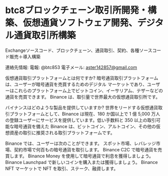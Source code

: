 # btc8ブロックチェーン取引所開発・構築、仮想通貨ソフトウェア開発、デジタル通貨取引所構築

Exchangeソースコード、ブロックチェーン、通貨取引、契約、各種ソースコード販売＋導入構築

連絡先情報: 電報: @btc853 電子メール: aster142857@gmail.com


仮想通貨取引プラットフォームとは何ですか?
暗号通貨取引プラットフォームは、ユーザーが暗号通貨を売買するためのデジタル マーケットであり、ユーザーはこれらのプラットフォーム上でビットコイン、イーサリアム、テザーなどの通貨を売買できます。 Binance は、取引量で世界最大の仮想通貨取引所です。

バイナンスはどのような製品を提供していますか?
世界をリードする仮想通貨取引プラットフォームとして、Binance は現在、180 か国以上で 1 億 5,000 万人の登録ユーザーにサービスを提供しています。低い手数料と 350 以上の取引可能な暗号通貨を備えた Binance は、ビットコイン、アルトコイン、その他の仮想資産の取引に推奨される取引プラットフォームです。

Binance では、ユーザーは次のことができます。
スポット市場、レバレッジ市場、契約市場で何百もの暗号通貨を取引します。
Binance C2C で暗号通貨を売買します。
Binance Money を使用して暗号通貨で利息を獲得しましょう。
Binance Launchpad で新しいコインを購入または獲得しましょう。
Binance NFT マーケットで NFT を取引、ステーク、融資します。
